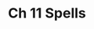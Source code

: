 ---
layout: default
permalink: /ch11-spells
title: Ch 11 Spells
parent: Part 3 The Rules Of Magic
nav_order: 2
---
